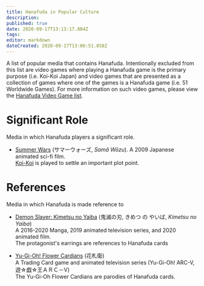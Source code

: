 ```yaml
---
title: Hanafuda in Popular Culture
description: 
published: true
date: 2020-09-17T13:13:17.804Z
tags: 
editor: markdown
dateCreated: 2020-09-17T13:06:51.858Z
---
```


A list of popular media that contains Hanafuda. Intentionally excluded from this list are video games where playing a Hanafuda game is the primary purpose (i.e. Koi-Koi Japan) and video games that are presented as a collection of games where one of the games is a Hanafuda game (i.e. 51 Worldwide Games). For more information on such video games, please view the [Hanafuda Video Game list](/en/hanafuda/video-games).

# Significant Role
Media in which Hanafuda players a significant role.

* [Summer Wars](https://en.wikipedia.org/wiki/Summer_Wars) (サマーウォーズ, <i>Samā Wōzu</i>).
  A 2009 Japanese animated sci-fi film.  
  [Koi-Koi](/en/hanafuda/games/koi-koi) is played to settle an important plot point.

# References
Media in which Hanafuda is made reference to

* [Demon Slayer: Kimetsu no Yaiba](https://en.wikipedia.org/wiki/Demon_Slayer:_Kimetsu_no_Yaiba) (鬼滅の刃, きめつ の やいば, *Kimetsu no Yaiba*)  
A 2016-2020 Manga, 2019 animated television series, and 2020 animated film.  
The protagonist's earrings are references to Hanafuda cards

* [Yu-Gi-Oh! Flower Cardians](https://yugioh.fandom.com/wiki/Flower_Cardian) (花札衛)  
A Trading Card game and animated television series (Yu-Gi-Oh! ARC-V, 遊☆戯☆王ＡＲＣ－Ⅴ)  
The Yu-Gi-Oh Flower Cardians are parodies of Hanafuda cards.